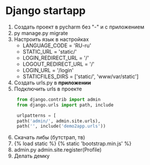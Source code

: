# Django startapp

1. Создать проект в pycharm без "-" и с приложением
2. py manage.py migrate
3. Настроить язык в настройках
    - LANGUAGE_CODE = 'RU-ru'
    - STATIC_URL = 'static/'
    - LOGIN_REDIRECT_URL = '/'
    - LOGOUT_REDIRECT_URL = '/'
    - LOGIN_URL = '/login'
    - STATICFILES_DIRS = ['static/', 'www/var/static']
4. Создать urls.py в **приложении**
5. Подключить urls в проекте
    ```python
     from django.contrib import admin
     from django.urls import path, include
    
     urlpatterns = [
     path('admin/', admin.site.urls),
     path('', include('demo2app.urls'))
    ```
6. Скачать либы (бутстрап, тв)
7. {% load static %} {% static 'bootstrap.min.js' %}
8. admin.py admin.site.register(Profile)
9. Делать демку